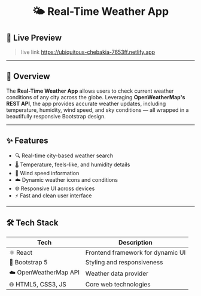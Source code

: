 <h1 align="center">🌤️ Real-Time Weather App</h1>


## 📸 Live Preview

> live link https://ubiquitous-chebakia-7653ff.netlify.app

---

## 🚀 Overview

The **Real-Time Weather App** allows users to check current weather conditions of any city across the globe. Leveraging **OpenWeatherMap's REST API**, the app provides accurate weather updates, including temperature, humidity, wind speed, and sky conditions — all wrapped in a beautifully responsive Bootstrap design.

---

## ✨ Features

- 🔍 Real-time city-based weather search
- 🌡️ Temperature, feels-like, and humidity details
- 💨 Wind speed information
- ☁️ Dynamic weather icons and conditions
- 🌐 Responsive UI across devices
- ⚡ Fast and clean user interface

---

## 🛠️ Tech Stack

| Tech | Description |
|------|-------------|
| ⚛️ React | Frontend framework for dynamic UI |
| 🎨 Bootstrap 5 | Styling and responsiveness |
| ☁️ OpenWeatherMap API | Weather data provider |
| 🌐 HTML5, CSS3, JS | Core web technologies |

